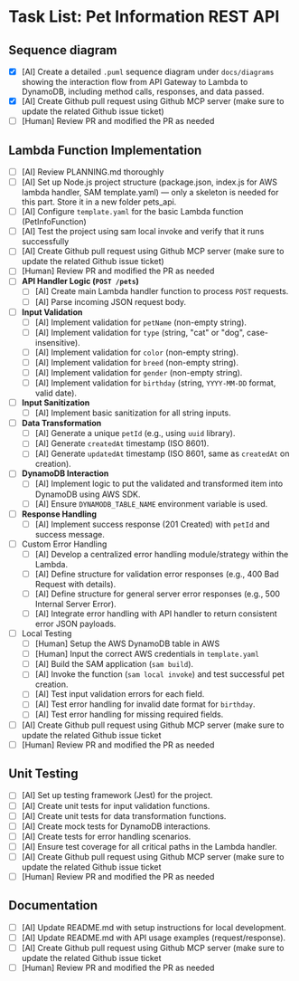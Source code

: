 # Task List: Pet Information REST API

## Sequence diagram

- [x]  [AI] Create a detailed `.puml` sequence diagram under `docs/diagrams` showing the interaction flow from API Gateway to Lambda to DynamoDB, including method calls, responses, and data passed.
- [x]  [AI] Create Github pull request using Github MCP server (make sure to update the related Github issue ticket)
- [ ]  [Human] Review PR and modified the PR as needed

## Lambda Function Implementation

- [ ]  [AI] Review PLANNING.md thoroughly
- [ ]  [AI] Set up Node.js project structure (package.json, index.js for AWS lambda handler, SAM template.yaml) — only a skeleton is needed for this part. Store it in a new folder pets_api.
- [ ]  [AI] Configure `template.yaml` for the basic Lambda function (PetInfoFunction)
- [ ]  [AI] Test the project using sam local invoke and verify that it runs successfully
- [ ]  [AI] Create Github pull request using Github MCP server (make sure to update the related Github issue ticket)
- [ ]  [Human] Review PR and modified the PR as needed
- [ ]  **API Handler Logic (`POST /pets`)**
    - [ ]  [AI] Create main Lambda handler function to process `POST` requests.
    - [ ]  [AI] Parse incoming JSON request body.
- [ ]  **Input Validation**
    - [ ]  [AI] Implement validation for `petName` (non-empty string).
    - [ ]  [AI] Implement validation for `type` (string, "cat" or "dog", case-insensitive).
    - [ ]  [AI] Implement validation for `color` (non-empty string).
    - [ ]  [AI] Implement validation for `breed` (non-empty string).
    - [ ]  [AI] Implement validation for `gender` (non-empty string).
    - [ ]  [AI] Implement validation for `birthday` (string, `YYYY-MM-DD` format, valid date).
- [ ]  **Input Sanitization**
    - [ ]  [AI] Implement basic sanitization for all string inputs.
- [ ]  **Data Transformation**
    - [ ]  [AI] Generate a unique `petId` (e.g., using `uuid` library).
    - [ ]  [AI] Generate `createdAt` timestamp (ISO 8601).
    - [ ]  [AI] Generate `updatedAt` timestamp (ISO 8601, same as `createdAt` on creation).
- [ ]  **DynamoDB Interaction**
    - [ ]  [AI] Implement logic to put the validated and transformed item into DynamoDB using AWS SDK.
    - [ ]  [AI] Ensure `DYNAMODB_TABLE_NAME` environment variable is used.
- [ ]  **Response Handling**
    - [ ]  [AI] Implement success response (201 Created) with `petId` and success message.
- [ ] Custom Error Handling
    - [ ]  [AI] Develop a centralized error handling module/strategy within the Lambda.
    - [ ]  [AI] Define structure for validation error responses (e.g., 400 Bad Request with details).
    - [ ]  [AI] Define structure for general server error responses (e.g., 500 Internal Server Error).
    - [ ]  [AI] Integrate error handling with API handler to return consistent error JSON payloads.
- [ ] Local Testing
    - [ ]  [Human] Setup the AWS DynamoDB table in AWS
    - [ ]  [Human] Input the correct AWS credentials in `template.yaml`
    - [ ]  [AI] Build the SAM application (`sam build`).
    - [ ]  [AI] Invoke the function (`sam local invoke`) and test successful pet creation.
    - [ ]  [AI] Test input validation errors for each field.
    - [ ]  [AI] Test error handling for invalid date format for `birthday`.
    - [ ]  [AI] Test error handling for missing required fields.
- [ ]  [AI] Create Github pull request using Github MCP server (make sure to update the related Github issue ticket
- [ ]  [Human] Review PR and modified the PR as needed

## Unit Testing

- [ ]  [AI] Set up testing framework (Jest) for the project.
- [ ]  [AI] Create unit tests for input validation functions.
- [ ]  [AI] Create unit tests for data transformation functions.
- [ ]  [AI] Create mock tests for DynamoDB interactions.
- [ ]  [AI] Create tests for error handling scenarios.
- [ ]  [AI] Ensure test coverage for all critical paths in the Lambda handler.
- [ ]  [AI] Create Github pull request using Github MCP server (make sure to update the related Github issue ticket
- [ ]  [Human] Review PR and modified the PR as needed

## Documentation

- [ ]  [AI] Update README.md with setup instructions for local development.
- [ ]  [AI] Update README.md with API usage examples (request/response).
- [ ]  [AI] Create Github pull request using Github MCP server (make sure to update the related Github issue ticket
- [ ]  [Human] Review PR and modified the PR as needed

